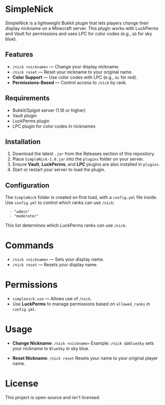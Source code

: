 # SimpleNick

SimpleNick is a lightweight Bukkit plugin that lets players change their display nickname on a Minecraft server. This plugin works with LuckPerms and Vault for permissions and uses LPC for color codes (e.g., `&b` for sky blue).

## Features

- `/nick <nickname>` — Change your display nickname.
- `/nick reset` — Reset your nickname to your original name.
- **Color Support** — Use color codes with LPC (e.g., `&c` for red).
- **Permissions-Based** — Control access to `/nick` by rank.

## Requirements

- Bukkit/Spigot server (1.16 or higher)
- Vault plugin
- LuckPerms plugin
- LPC plugin for color codes in nicknames

## Installation

1. Download the latest `.jar` from the Releases section of this repository.
2. Place `SimpleNick-1.0.jar` into the `plugins` folder on your server.
3. Ensure **Vault**, **LuckPerms**, and **LPC** plugins are also installed in `plugins`.
4. Start or restart your server to load the plugin.

## Configuration

The `SimpleNick` folder is created on first load, with a `config.yml` file inside. Use `config.yml` to control which ranks can use `/nick`:

```allowed_ranks:
  - "admin"
  - "moderator"
```

This list determines which LuckPerms ranks can use `/nick`.

# Commands

- `/nick <nickname>` — Sets your display name.
- `/nick reset` — Resets your display name.

# Permissions
- `simplenick.use` — Allows use of `/nick`.
- Use **LuckPerms** to manage permissions based on `allowed_ranks` in `config.yml`.

# Usage

- **Change Nickname**: `/nick <nickname>`
Example: `/nick &bBlueSky` sets your nickname to `BlueSky` in sky blue.

- **Reset Nickname**: `/nick reset`
Resets your name to your original player name.

# License

This project is open-source and isn't licensed.
